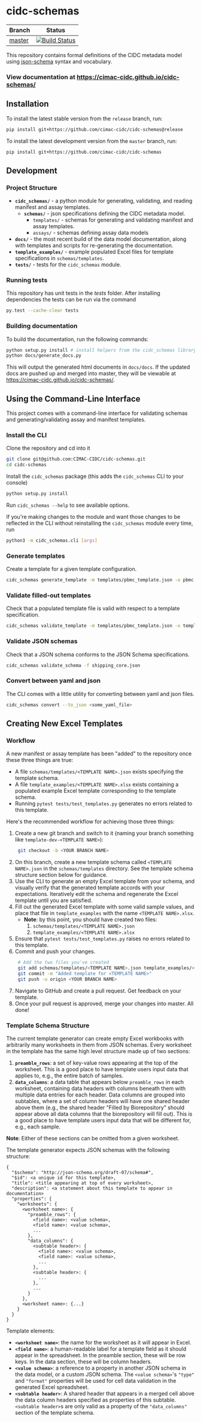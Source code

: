 # cidc-schemas
| Branch                                                            | Status                                                                                                                             |
| ----------------------------------------------------------------- | ---------------------------------------------------------------------------------------------------------------------------------- |
| [master](https://cimac-cidc.github.io/cidc-schemas/)              | [![Build Status](https://travis-ci.org/CIMAC-CIDC/cidc-schemas.svg?branch=master)](https://travis-ci.org/CIMAC-CIDC/cidc-schemas)  |

This repository contains formal definitions of the CIDC metadata model using [json-schema](https://json-schema.org/) syntax and vocabulary.

### View documentation at https://cimac-cidc.github.io/cidc-schemas/

## Installation

To install the latest stable version from the `release` branch, run:
```bash
pip install git+https://github.com/cimac-cidc/cidc-schemas@release
```

To install the latest development version from the `master` branch, run:
```bash
pip install git+https://github.com/cimac-cidc/cidc-schemas
```

## Development

### Project Structure

- **`cidc_schemas/`** - a python module for generating, validating, and reading manifest and assay templates.
  - **`schemas/`** - json specifications defining the CIDC metadata model.
    - `templates/` - schemas for generating and validating manifest and assay templates.
    - `assays/` - schemas defining assay data models
- **`docs/`** - the most recent build of the data model documentation, along with templates and scripts for re-generating the documentation.
- **`template_examples/`** - example populated Excel files for template specifications in `schemas/templates`.
- **`tests/`** - tests for the `cidc_schemas` module.

### Running tests

This repository has unit tests in the _tests_ folder. After installing dependencies
the tests can be run via the command

```bash
py.test --cache-clear tests
```

### Building documentation

To build the documentation, run the following commands:

```bash
python setup.py install # install helpers from the cidc_schemas library
python docs/generate_docs.py
```

This will output the generated html documents in `docs/docs`. If the updated docs are pushed up and merged
into master, they will be viewable at https://cimac-cidc.github.io/cidc-schemas/.

## Using the Command-Line Interface

This project comes with a command-line interface for validating schemas and generating/validating assay and manifest templates.

### Install the CLI

Clone the repository and cd into it

```bash
git clone git@github.com:CIMAC-CIDC/cidc-schemas.git
cd cidc-schemas
```

Install the `cidc_schemas` package (this adds the `cidc_schemas` CLI to your console)

```bash
python setup.py install
```

Run `cidc_schemas --help` to see available options.

If you're making changes to the module and want those changes to be reflected in the CLI without reinstalling the `cidc_schemas` module every time, run

```bash
python3 -m cidc_schemas.cli [args]
```

### Generate templates

Create a template for a given template configuration.

```bash
cidc_schemas generate_template -m templates/pbmc_template.json -o pbmc.xlsx
```

### Validate filled-out templates

Check that a populated template file is valid with respect to a template specification.

```bash
cidc_schemas validate_template -m templates/pbmc_template.json -x template_examples/pbmc_template.xlsx
```

### Validate JSON schemas

Check that a JSON schema conforms to the JSON Schema specifications.

```bash
cidc_schemas validate_schema -f shipping_core.json
```

### Convert between yaml and json

The CLI comes with a little utility for converting between yaml and json files.

```bash
cidc_schemas convert --to_json <some_yaml_file>
```

## Creating New Excel Templates

### Workflow

A new manifest or assay template has been "added" to the repository once these three things are true:

- A file `schemas/templates/<TEMPLATE NAME>.json` exists specifying the template schema.
- A file `template_examples/<TEMPLATE NAME>.xlsx` exists containing a populated example Excel template corresponding to the template schema.
- Running `pytest tests/test_templates.py` generates no errors related to this template.

Here's the recommended workflow for achieving those three things:

1. Create a new git branch and switch to it (naming your branch something like `template-dev-<TEMPLATE NAME>`):
   ```bash
    git checkout -b <YOUR BRANCH NAME>
   ```
2. On this branch, create a new template schema called `<TEMPLATE NAME>.json` in the `schemas/templates` directory. See the template schema structure section below for guidance.
3. Use the CLI to generate an empty Excel template from your schema, and visually verify that the generated template accords with your expectations. Iteratively edit the schema and regenerate the Excel template until you are satisfied.
4. Fill out the generated Excel template with some valid sample values, and place that file in `template_examples` with the name `<TEMPLATE NAME>.xlsx`.
   - **Note**: by this point, you should have created two files:
     1. `schemas/templates/<TEMPLATE NAME>.json`
     2. `template_examples/<TEMPLATE NAME>.xlsx`
5. Ensure that `pytest tests/test_templates.py` raises no errors related to this template.
6. Commit and push your changes.
   ```bash
    # Add the two files you've created
    git add schemas/templates/<TEMPLATE NAME>.json template_examples/<TEMPLATE NAME>.xlsx
    git commit -m "Added template for <TEMPLATE NAME>"
    git push -u origin <YOUR BRANCH NAME>
   ```
7. Navigate to GitHub and create a pull request. Get feedback on your template.
8. Once your pull request is approved, merge your changes into master. All done!

### Template Schema Structure

The current template generator can create empty Excel workbooks with arbitrarily many worksheets in them from JSON schemas. Every worksheet in the template has the same high level structure made up of two sections:

1. **`preamble_rows`**: a set of key-value rows appearing at the top of the worksheet. This is a good place to have template users input data that applies to, e.g., the entire batch of samples.
2. **`data_columns`**: a data table that appears below `preamble_rows` in each worksheet, containing data headers with columns beneath them with multiple data entries for each header. Data columns are grouped into subtables, where a set of column headers will have one shared header above them (e.g., the shared header "Filled by Biorepository" should appear above all data columns that the biorepository will fill out). This is a good place to have template users input data that will be different for, e.g., each sample.

**Note**: Either of these sections can be omitted from a given worksheet.

The template generator expects JSON schemas with the following structure:

```
{
  "$schema": "http://json-schema.org/draft-07/schema#",
  "$id": <a unique id for this template>,
  "title": <title appearing at top of every worksheet>,
  "description": <a statement about this template to appear in documentation>
  "properties": {
    "worksheets": {
      <worksheet name>: {
        "preamble_rows": {
          <field name>: <value schema>,
          <field name>: <value schema>,
          ...
        },
        "data_columns": {
          <subtable header>: {
            <field name>: <value schema>,
            <field name>: <value schema>,
            ...
          },
          <subtable header>: {
            ...
          },
          ...
        }
      },
      <worksheet name>: {...}
    }
  }
}
```

Template elements:

- **`<worksheet name>`**: the name for the worksheet as it will appear in Excel.
- **`<field name>`**: a human-readable label for a template field as it should appear in the spreadsheet. In the preamble section, these will be row keys. In the data section, these will be column headers.
- **`<value schema>`**: a reference to a property in another JSON schema in the data model, or a custom JSON schema. The `<value schema>`'s `"type"` and `"format"` properties will be used for cell data validation in the generated Excel spreadsheet.
- **`<subtable header>`**: A shared header that appears in a merged cell above the data column headers specified as properties of this subtable. `<subtable header>`s are only valid as a property of the `"data_columns"` section of the template schema.
